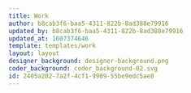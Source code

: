```yaml
---
title: Work
author: b8cab3f6-baa5-4311-822b-8ad388e79916
updated_by: b8cab3f6-baa5-4311-822b-8ad388e79916
updated_at: 1607374646
template: templates/work
layout: layout
designer_background: designer-background.png
coder_background: coder_background-02.svg
id: 2405a202-7a2f-4cf1-9909-55be9edc5ae8
---
```

